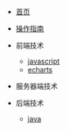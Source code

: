 <!-- docs/_sidebar.md-->

* [首页](README)
* [操作指南](guide)

* 前端技术
    * [javascript](01/javascript/)
    * [echarts](01/echarts/)

* 服务器端技术

* 后端技术
    * [java](01/java/README.md)
